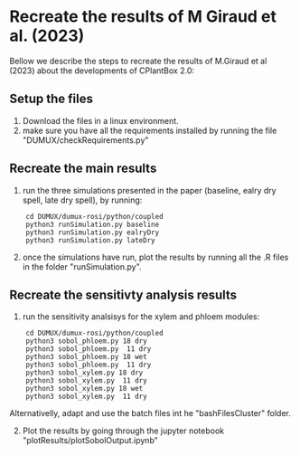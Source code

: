 # Recreate the results of M Giraud et al. (2023)

Bellow we describe the steps to recreate the results of M.Giraud et al (2023) about the developments of CPlantBox 2.0:

## Setup the files

1) Download the files in a linux environment.
2) make sure you have all the requirements installed by running the file "DUMUX/checkRequirements.py"
## Recreate the main results
1) run the three simulations presented in the paper (baseline, ealry dry spell, late dry spell), by running:
```
    cd DUMUX/dumux-rosi/python/coupled
    python3 runSimulation.py baseline
    python3 runSimulation.py ealryDry
    python3 runSimulation.py lateDry
```
2) once the simulations have run, plot the results by running all the .R files in the folder "runSimulation.py".
## Recreate the sensitivty analysis results
1) run the sensitivity analsisys for the xylem and phloem modules:
```
    cd DUMUX/dumux-rosi/python/coupled
    python3 sobol_phloem.py 18 dry
    python3 sobol_phloem.py  11 dry
    python3 sobol_phloem.py 18 wet
    python3 sobol_phloem.py  11 dry
    python3 sobol_xylem.py 18 dry
    python3 sobol_xylem.py  11 dry
    python3 sobol_xylem.py 18 wet
    python3 sobol_xylem.py  11 dry
```
Alternativelly, adapt and use the batch files int he "bashFilesCluster" folder.

2) Plot the results by going through the jupyter notebook "plotResults/plotSobolOutput.ipynb"
